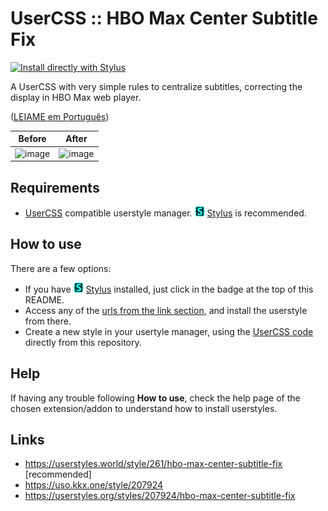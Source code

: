 # UserCSS :: HBO Max Center Subtitle Fix 

[![Install directly with Stylus](https://img.shields.io/badge/Install%20directly%20with-Stylus-238b8b.svg?logo=)](https://github.com/rafasirotheau/usercss-hbomax-center-subtitle-fix/raw/main/hbomax-center-subtitle-fix.user.css)

A UserCSS with very simple rules to centralize subtitles, correcting the display in HBO Max web player.

([LEIAME em Português](https://github.com/rafasirotheau/usercss-hbomax-center-subtitle-fix/blob/main/README-ptb.md))

| Before  |  After  |
| ------------------- | ------------------- |
|  ![image](https://user-images.githubusercontent.com/937445/125341194-bbde3b80-e329-11eb-8f6e-2f880ab0250a.png) |  ![image](https://user-images.githubusercontent.com/937445/125341235-c7c9fd80-e329-11eb-8f8b-b1946cb14c27.png) |


## Requirements
- [UserCSS](https://github.com/openstyles/stylus/wiki/UserCSS) compatible userstyle manager. ![image](https://github.com/openstyles/stylus/raw/master/images/icon/16.png) [Stylus](https://github.com/openstyles/stylus#releases) is recommended.


## How to use
There are a few options:
- If you have ![image](https://github.com/openstyles/stylus/raw/master/images/icon/16.png) [Stylus](https://github.com/openstyles/stylus#releases) installed, just click in the badge at the top of this README.
- Access any of the [urls from the link section](#links), and install the userstyle from there.
- Create a new style in your usertyle manager, using the [UserCSS code](https://github.com/rafasirotheau/stylish-hbomax-subtitle-fix/blob/main/hbomax-center-subtitle-fix.user.css) directly from this repository.


## Help

If having any trouble following **How to use**, check the help page of the chosen extension/addon to understand how to install userstyles.


## Links
- https://userstyles.world/style/261/hbo-max-center-subtitle-fix [recommended]
- https://uso.kkx.one/style/207924
- https://userstyles.org/styles/207924/hbo-max-center-subtitle-fix
